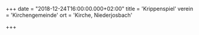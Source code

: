 +++
date = "2018-12-24T16:00:00.000+02:00"
title = 'Krippenspiel'
verein = 'Kirchengemeinde'
ort = 'Kirche, Niederjosbach'

+++

      